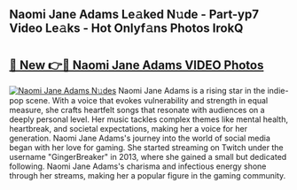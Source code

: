 ## Naomi Jane Adams Le𝚊ked N𝚞de - Part-yp7 Video Le𝚊ks - Hot Onlyf𝚊ns Photos IrokQ

# <h2><a href="http://ab15055.deff.icu/?id=Naomi+Jane+Adams">🔗 New 👉🔴 Naomi Jane Adams VIDEO Photos</a></h2>

[![Naomi Jane Adams N𝚞des](https://i.imgur.com/rIISA9y.gif)](http://ab15055.deff.icu/?id=Naomi+Jane+Adams)
Naomi Jane Adams is a rising star in the indie-pop scene. With a voice that evokes vulnerability and strength in equal measure, she crafts heartfelt songs that resonate with audiences on a deeply personal level. Her music tackles complex themes like mental health, heartbreak, and societal expectations, making her a voice for her generation. Naomi Jane Adams's journey into the world of social media began with her love for gaming. She started streaming on Twitch under the username "GingerBreaker" in 2013, where she gained a small but dedicated following. Naomi Jane Adams's charisma and infectious energy shone through her streams, making her a popular figure in the gaming community.
